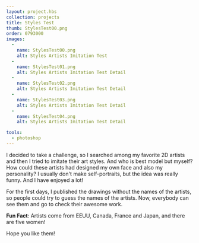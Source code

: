 ```yaml
---
layout: project.hbs
collection: projects
title: Styles Test
thumb: StylesTest00.png
order: 0793000
images:
  -
    name: StylesTest00.png
    alt: Styles Artists Imitation Test
  -
    name: StylesTest01.png
    alt: Styles Artists Imitation Test Detail
  -
    name: StylesTest02.png
    alt: Styles Artists Imitation Test Detail
  -
    name: StylesTest03.png
    alt: Styles Artists Imitation Test Detail
  -
    name: StylesTest04.png
    alt: Styles Artists Imitation Test Detail

tools:
  - photoshop
---
```


I decided to take a challenge, so I searched among my favorite 2D artists and then I tried to imitate their art styles. And who is best model but myself? How could these artists had designed my own face and also my personality? I usually don't make self-portraits, but the idea was really funny. And I have enjoyed a lot!

For the first days, I published the drawings without the names of the artists, so people could try to guess the names of the artists. Now, everybody can see them and go to check their awesome work.

**Fun Fact**: Artists come from EEUU, Canada, France and Japan, and there are five women!

Hope you like them!
